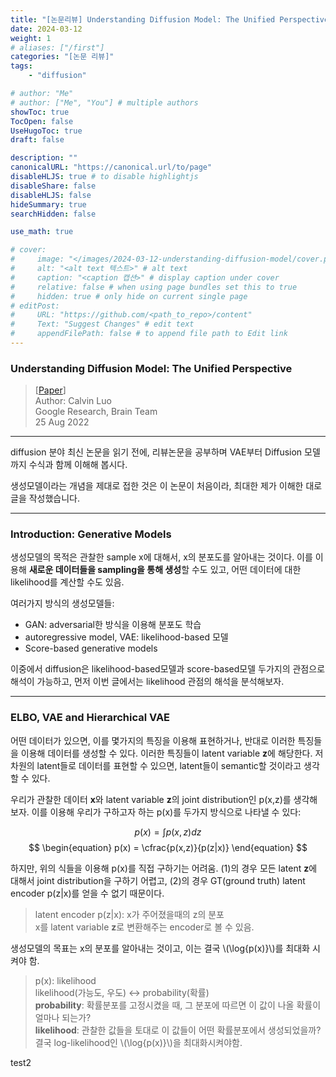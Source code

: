 ```yaml
---
title: "[논문리뷰] Understanding Diffusion Model: The Unified Perspective"
date: 2024-03-12
weight: 1
# aliases: ["/first"]
categories: "[논문 리뷰]"
tags: 
    - "diffusion"

# author: "Me"
# author: ["Me", "You"] # multiple authors
showToc: true
TocOpen: false
UseHugoToc: true
draft: false

description: ""
canonicalURL: "https://canonical.url/to/page"
disableHLJS: true # to disable highlightjs
disableShare: false
disableHLJS: false
hideSummary: true
searchHidden: false

use_math: true

# cover:
#     image: "</images/2024-03-12-understanding-diffusion-model/cover.png>" # image path/url
#     alt: "<alt text 텍스트>" # alt text
#     caption: "<caption 캡션>" # display caption under cover
#     relative: false # when using page bundles set this to true
#     hidden: true # only hide on current single page
# editPost:
#     URL: "https://github.com/<path_to_repo>/content"
#     Text: "Suggest Changes" # edit text
#     appendFilePath: false # to append file path to Edit link
---
```

<style>
r { color: Red }
o { color: Orange }
b { color: Blue }
</style>

### Understanding Diffusion Model: The Unified Perspective  
> [[Paper](https://arxiv.org/abs/2208.11970)]  
> Author: Calvin Luo  
> Google Research, Brain Team  
> 25 Aug 2022
---
diffusion 분야 최신 논문을 읽기 전에, 리뷰논문을 공부하며 VAE부터 Diffusion 모델까지 수식과 함께 이해해 봅시다.  

생성모델이라는 개념을 제대로 접한 것은 이 논문이 처음이라, 최대한 제가 이해한 대로 글을 작성했습니다. 

---

### Introduction: Generative Models

생성모델의 목적은 관찰한 sample x에 대해서, x의 분포도를 알아내는 것이다. 이를 이용해 **새로운 데이터들을 sampling을 통해 생성**할 수도 있고, 어떤 데이터에 대한 likelihood를 계산할 수도 있음.

여러가지 방식의 생성모델들: 
- GAN: adversarial한 방식을 이용해 분포도 학습
- autoregressive model, VAE: likelihood-based 모델 
- Score-based generative models

이중에서 diffusion은 likelihood-based모델과 score-based모델 두가지의 관점으로 해석이 가능하고, 먼저 이번 글에서는 likelihood 관점의 해석을 분석해보자.  

---

### ELBO, VAE and Hierarchical VAE

어떤 데이터가 있으면, 이를 몇가지의 특징을 이용해 표현하거나, 반대로 이러한 특징들을 이용해 데이터를 생성할 수 있다. 이러한 특징들이 latent variable **z**에 해당한다. 저차원의 latent들로 데이터를 표현할 수 있으면, latent들이 semantic할 것이라고 생각할 수 있다. 

우리가 관찰한 데이터 **x**와 latent variable **z**의 joint distribution인 p(x,z)를 생각해 보자. 이를 이용해 우리가 구하고자 하는 p(x)를 두가지 방식으로 나타낼 수 있다:

$$
\begin{equation}
    p(x) = \int p(x,z)dz
\end{equation}
$$
$$
\begin{equation}
    p(x) = \cfrac{p(x,z)}{p(z|x)}
\end{equation}
$$

하지만, 위의 식들을 이용해 p(x)를 직접 구하기는 어려움. (1)의 경우 모든 latent **z**에 대해서 joint distribution을 구하기 어렵고, (2)의 경우 GT(ground truth) latent encoder p(z|x)를 얻을 수 없기 때문이다. 
> latent encoder p(z|x): x가 주어졌을때의 z의 분포  
> x를 latent variable **z**로 변환해주는 encoder로 볼 수 있음.

생성모델의 목표는 x의 분포를 알아내는 것이고, 이는 결국 \\(\log{p(x)}\\)를 최대화 시켜야 함. 

> p(x): likelihood  
> likelihood(가능도, 우도) <-> probability(확률)  
> **probability**: 확률분포를 고정시켰을 때, 그 분포에 따르면 이 값이 나올 확률이 얼마나 되는가?  
> **likelihood**: 관찰한 값들을 토대로 이 값들이 어떤 확률분포에서 생성되었을까?  
> 결국 log-likelihood인 \\(\log{p(x)}\\)을 최대화시켜야함.  
 
test2